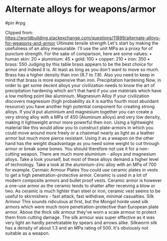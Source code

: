 # Alternate alloys for weapons/armor
#pin #rpg

Clipped from: https://worldbuilding.stackexchange.com/questions/11899/alternate-alloys-for-weapons-and-armor
Ultimate tensile strength
Let's start by making the usefulness of an alloy measurable. I'll use the unit MPa as a proxy for of puncture strength.
For the sake of comparison, here are some values:
    • human skin: 20
    • aluminium: 45
    • gold: 100
    • copper: 210
    • iron: 350
    • brass: 550
Judging by this table brass appears to be the best choice for armor and indeed it is. At least as long as you don't want to move so much. Brass has a higher density than iron (8.7 to 7.8). Also you need to keep in mind that brass is more expensive than iron. 
Precipitation hardening
Now, in order to get some decent alloys your civilization needs to know the art of precipitation hardening which ain't that hard if you use materials which have a low melting point like aluminium. 
Magnesium Alloy
If your civilization discovers magnesium (high probability as it is earths fourth most abundant resource) you have another high potential component for creating strong alloys.
If you'd put aluminium and magnesium together you can create a very strong alloy with a MPa of 450 (Aluminum alloys) and very low density, making it lightweight armor more powerful then iron. Using a lightweight material like this would allow you to construct plate-armors in which you could move around more freely or a chainmail nearly as light as a leather armor but much more pierce resistant. Using it as a weapon on the other hand has the weight disadvantage as you need some weight to cut through armor or break some bones. You should therefore not use it for a non-cutting weapon.
There are much more aluminium - alloys and magnesium alloys. Take a look yourself, but most of these alloys demand a higher level of technology. Take a look at the aluminium-zinc alloy with an MPa of 700 for example.
Cermaic Armour Plates
You could use ceramic plates in vests to get a high penetration-protective armor. Ceramic is used in a lot of modern composite armors and bullet proof vests. Ceramic armor is however a one-use armor as the ceramic tends to shatter after receiving a blow or two. As ceramic is much lighter than steel or iron, ceramic vest seems to be useful to skirmishers - fast attack, fast withdraw, minimal casualties. 
Silk Armour
This sounds ridiculous at first, but the Mongol horde used silk armors which were much more penetration-protective than European plate armor. Above the thick silk armour they've worn a scale armour to protect them from cutting damage. The silk armour was super effective as it was very light an hardly penetratable by spears and arrows alike. Silkworm silk has a density of about 1.3 and an MPa rating of 500. It's obviously not suitable as a weapon.
